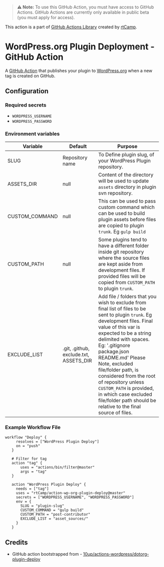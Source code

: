 > **⚠️ Note:** To use this GitHub Action, you must have access to GitHub Actions. GitHub Actions are currently only available in public beta (you must apply for access).

This action is a part of [GitHub Actions Library](https://github.com/rtCamp/github-actions-library/) created by [rtCamp](https://github.com/rtCamp/).

# WordPress.org Plugin Deployment - GitHub Action

A [GitHub Action](https://github.com/features/actions) that publishes your plugin to [WordPress.org](https://wordpress.org/) when a new tag is created on GitHub.

## Configuration

### Required secrets
* `WORDPRESS_USERNAME`
* `WORDPRESS_PASSWORD`

### Environment variables
| Variable       | Default                                | Purpose                                                                                                                                                                                                                                                                                                                                                                                                                                                     |
|----------------|----------------------------------------|-------------------------------------------------------------------------------------------------------------------------------------------------------------------------------------------------------------------------------------------------------------------------------------------------------------------------------------------------------------------------------------------------------------------------------------------------------------|
| SLUG           | Repository name                        | To Define plugin slug, of your WordPress Plugin repository.                                                                                                                                                                                                                                                                                                                                                                                                 |
| ASSETS_DIR     | null                                   | Content of the directory will be used to update `assets` directory in plugin svn repository.                                                                                                                                                                                                                                                                                                                                                                |
| CUSTOM_COMMAND | null                                   | This can be used to pass custom command which can be used to build plugin assets before files are copied to plugin `trunk`. Eg `gulp build`                                                                                                                                                                                                                                                                                                                 |
| CUSTOM_PATH    | null                                   | Some plugins tend to have a different folder inside git repository where the source files are kept aside from development files. If provided files will be copied from `CUSTOM_PATH` to plugin `trunk`.                                                                                                                                                                                                                                                     |
| EXCLUDE_LIST   | .git, .github, exclude.txt, ASSETS_DIR | Add file / folders that you wish to exclude from final list of files to be sent to plugin `trunk`. Eg development files.   Final value of this var is expected to be a string delimited with spaces. Eg: '.gitignore package.json README.md'   Please Note, excluded file/folder path, is considered from the root of repository unless `CUSTOM_PATH` is provided, in which case excluded file/folder path should be relative to the final source of files. |

### Example Workflow File

```
workflow "Deploy" {
     resolves = ["WordPress Plugin Deploy"]
     on = "push"
   }
   
   # Filter for tag
   action "tag" {
       uses = "actions/bin/filter@master"
       args = "tag"
   }
   
   action "WordPress Plugin Deploy" {
     needs = ["tag"]
     uses = "rtCamp/action-wp-org-plugin-deploy@master"
     secrets = ["WORDPRESS_USERNAME", "WORDPRESS_PASSWORD"]
     env = {
       SLUG = "plugin-slug"
       CUSTOM_COMMAND = "gulp build"
       CUSTOM_PATH = "post-contributor"
       EXCLUDE_LIST = "asset_sources/"
     }
   }
```

## Credits

* GitHub action bootstrapped from - [10up/actions-wordpress/dotorg-plugin-deploy](https://github.com/10up/actions-wordpress/tree/master/dotorg-plugin-deploy)  
